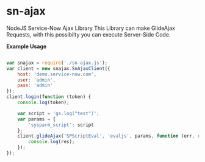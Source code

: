 # sn-ajax
NodeJS Service-Now Ajax Library
This Library can make GlideAjax Requests, with this possibilty you can execute Server-Side Code.

**Example Usage**

```javascript

var snajax = require('./sn-ajax.js');
var client = new snajax.SnAjaxClient({
    host: 'demo.service-now.com',
    user: 'admin',
    pass: 'admin'
});
client.login(function (token) {
    console.log(token);

    var script = 'gs.log("test")';
    var params = {
        'sysparm_script': script
    };
    client.glideAjax('SPScriptEval', 'evaljs', params, function (err, res) {
        console.log(res);
    });
});

```
